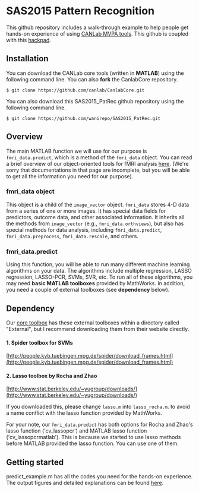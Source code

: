 # SAS2015 Pattern Recognition

This github repository includes a walk-through example to help people get hands-on experience of using [CANLab MVPA tools](https://github.com/canlab/CanlabCore). This github is coupled with this [hackpad](https://hackpad.com/SAS-2015-Pattern-Recognition-nH4ypQDZx1i). 

## Installation
You can download the CANLab core tools (written in **MATLAB**) using the following command line. You can also **fork** the CanlabCore repository. 

	$ git clone https://github.com/canlab/CanlabCore.git
	
You can also download this SAS2015_PatRec github repository using the following command line. 

	$ git clone https://github.com/wanirepo/SAS2015_PatRec.git

## Overview

The main MATLAB function we will use for our purpose is <code>fmri\_data.predict</code>, which is a method of the <code>fmri_data</code> object. You can read a brief overview of our object-oriented tools for fMRI analysis [here](http://wagerlab.colorado.edu/wiki/doku.php/help/core/object_oriented_fmri). (We're sorry that documentations in that page are incomplete, but you will be able to get all the information you need for our purpose). 

### fmri_data object
This object is a child of the <code>image\_vector</code> object. <code>fmri\_data</code> stores 4-D data from a series of one or more images. It has special data fields for predictors, outcome data, and other associated information. It inherits all the methods from <code>image\_vector</code> (e.g., <code>fmri\_data.orthviews</code>), but also has special methods for data analysis, including <code>fmri\_data.predict</code>, <code>fmri\_data.preprocess</code>, <code>fmri\_data.rescale</code>, and others. 

### fmri_data.predict
Using this function, you will be able to run many different machine learning algorithms on your data. The algorithms include multiple regression, LASSO regression, LASSO-PCR, SVMs, SVR, etc. To run all of these algorithms, you may need **basic MATLAB toolboxes** provided by MathWorks. In addition, you need a couple of external toolboxes (see **dependency** below). 

## Dependency

Our [core toolbox](https://github.com/canlab/CanlabCore) has these external toolboxes within a directory called "External", but I recommend downloading them from their website directly.

#### 1. Spider toolbox for SVMs
[http://people.kyb.tuebingen.mpg.de/spider/download_frames.html](http://people.kyb.tuebingen.mpg.de/spider/download_frames.html)

#### 2. Lasso toolbox by Rocha and Zhao

[http://www.stat.berkeley.edu/~yugroup/downloads/](http://www.stat.berkeley.edu/~yugroup/downloads/)

If you downloaded this, please change <code>lasso.m</code> into <code>lasso\_rocha.m</code>. to avoid a name conflict with the lasso function provided by MathWorks. 

For your note, our <code>fmri\_data.predict</code> has both options for Rocha and Zhao's lasso function ('cv\_lassopcr') and MATLAB lasso function ('cv\_lassopcrmatlab'). This is because we started to use lasso methods before MATLAB provided the lasso function. You can use one of them. 

## Getting started

predict\_example.m has all the codes you need for the hands-on experience. The output figures and detailed explanations can be found [here](https://hackpad.com/SAS-2015-Pattern-Recognition-nH4ypQDZx1i).  







